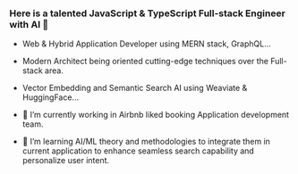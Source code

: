 ### Here is a talented JavaScript & TypeScript Full-stack Engineer with AI 👋

- Web & Hybrid Application Developer using MERN stack, GraphQL...
- Modern Architect being oriented cutting-edge techniques over the Full-stack area.
- Vector Embedding and Semantic Search AI using Weaviate & HuggingFace...

- 🔭 I’m currently working in Airbnb liked booking Application development team.
- 👯 I’m learning AI/ML theory and methodologies to integrate them in current application to enhance seamless search capability and personalize user intent. 


<!--
Here are some ideas to get you started:

- 🔭 I’m currently working on ...
- 🌱 I’m currently learning ...
- 👯 I’m looking to collaborate on ...
- 🤔 I’m looking for help with ...
- 💬 Ask me about ...
- 📫 How to reach me: ...
- 😄 Pronouns: ...
- ⚡ Fun fact: ...
-->
